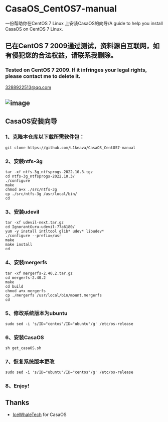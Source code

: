 # CasaOS_CentOS7-manual
 一份帮助你在CentOS 7 Linux 上安装CasaOS的向导/A guide to help you install CasaOS on CentOS 7 Linux.
## 已在CentOS 7 2009通过测试，资料源自互联网，如有侵犯您的合法权益，请联系我删除。

### Tested on CentOS 7 2009.  If it infringes your legal rights, please contact me to delete it.

3288922513@qq.com

## ![image](https://github.com/user-attachments/assets/dcb0c09c-e77e-4b96-924a-504b1635d255)


## CasaOS安装向导

### 1、克隆本仓库以下载所需软件包：

```
git clone https://github.com/L1keava/CasaOS_CentOS7-manual
```

### 2、安装ntfs-3g

```
tar -xf ntfs-3g_ntfsprogs-2022.10.3.tgz 
cd ntfs-3g_ntfsprogs-2022.10.3/
./configure
make
chmod a+x ./src/ntfs-3g
cp ./src/ntfs-3g /usr/local/bin/
cd
```

### 3、安装udevil

```
tar -xf udevil-next.tar.gz 
cd IgnorantGuru-udevil-77a6180/
yum -y install intltool glib* udev* libudev*
./configure --prefix=/usr
make
make install
cd
```

### 4、安装mergerfs

```
tar -xf mergerfs-2.40.2.tar.gz
cd mergerfs-2.40.2
make
cd build
chmod a+x mergerfs
cp ./mergerfs /usr/local/bin/mount.mergerfs
cd
```

### 5、修改系统版本为ubuntu

```
sudo sed -i 's/ID="centos"/ID="ubuntu"/g' /etc/os-release
```

### 6、安装CasaOS

```
sh get_casaOS.sh
```

### 7、恢复系统版本更改

```
sudo sed -i 's/ID="ubuntu"/ID="centos"/g' /etc/os-release
```

### 8、Enjoy!

## Thanks
- [IceWhaleTech]([https://www.apple.com](https://github.com/IceWhaleTech)) for CasaOS
